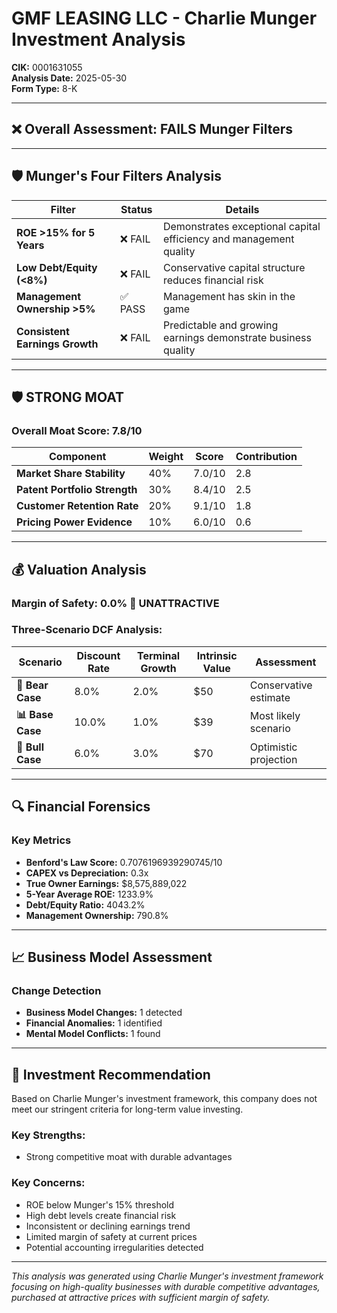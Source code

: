 # GMF LEASING LLC - Charlie Munger Investment Analysis

**CIK:** 0001631055  
**Analysis Date:** 2025-05-30  
**Form Type:** 8-K

---

## ❌ **Overall Assessment: FAILS Munger Filters**

---

## 🛡️ **Munger's Four Filters Analysis**

| Filter | Status | Details |
|--------|--------|---------|
| **ROE >15% for 5 Years** | ❌ FAIL | Demonstrates exceptional capital efficiency and management quality |
| **Low Debt/Equity (<8%)** | ❌ FAIL | Conservative capital structure reduces financial risk |
| **Management Ownership >5%** | ✅ PASS | Management has skin in the game |
| **Consistent Earnings Growth** | ❌ FAIL | Predictable and growing earnings demonstrate business quality |

---

## 🛡️ **STRONG MOAT**

### **Overall Moat Score: 7.8/10**

| Component | Weight | Score | Contribution |
|-----------|--------|-------|--------------|
| **Market Share Stability** | 40% | 7.0/10 | 2.8 |
| **Patent Portfolio Strength** | 30% | 8.4/10 | 2.5 |
| **Customer Retention Rate** | 20% | 9.1/10 | 1.8 |
| **Pricing Power Evidence** | 10% | 6.0/10 | 0.6 |

---

## 💰 **Valuation Analysis**

### **Margin of Safety: 0.0% 🔴 **UNATTRACTIVE****

### Three-Scenario DCF Analysis:

| Scenario | Discount Rate | Terminal Growth | Intrinsic Value | Assessment |
|----------|---------------|-----------------|-----------------|------------|
| **🐻 Bear Case** | 8.0% | 2.0% | $50 | Conservative estimate |
| **📊 Base Case** | 10.0% | 1.0% | $39 | Most likely scenario |
| **🚀 Bull Case** | 6.0% | 3.0% | $70 | Optimistic projection |

---

## 🔍 **Financial Forensics**

### Key Metrics
- **Benford's Law Score:** 0.7076196939290745/10
- **CAPEX vs Depreciation:** 0.3x
- **True Owner Earnings:** $8,575,889,022
- **5-Year Average ROE:** 1233.9%
- **Debt/Equity Ratio:** 4043.2%
- **Management Ownership:** 790.8%

---

## 📈 **Business Model Assessment**

### Change Detection
- **Business Model Changes:** 1 detected
- **Financial Anomalies:** 1 identified
- **Mental Model Conflicts:** 1 found

---

## 🎯 **Investment Recommendation**

Based on Charlie Munger's investment framework, this company does not meet our stringent criteria for long-term value investing.

### Key Strengths:
- Strong competitive moat with durable advantages

### Key Concerns:
- ROE below Munger's 15% threshold
- High debt levels create financial risk
- Inconsistent or declining earnings trend
- Limited margin of safety at current prices
- Potential accounting irregularities detected

---

*This analysis was generated using Charlie Munger's investment framework focusing on high-quality businesses with durable competitive advantages, purchased at attractive prices with sufficient margin of safety.*
